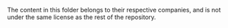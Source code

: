 The content in this folder belongs to their respective companies, and is not under the same license as the rest of the repository.

